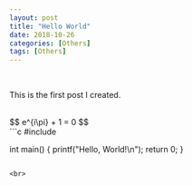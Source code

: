 ```yaml
---
layout: post
title: "Hello World"
date: 2018-10-26
categories: [Others]
tags: [Others]
---
```


<br>

This is the first post I created.

<br>
$$
e^{i\pi} + 1 = 0
$$

<br>
```c
#include <stdio.h>

int main() {
    printf("Hello, World!\n");
    return 0;
}
```

<br>
